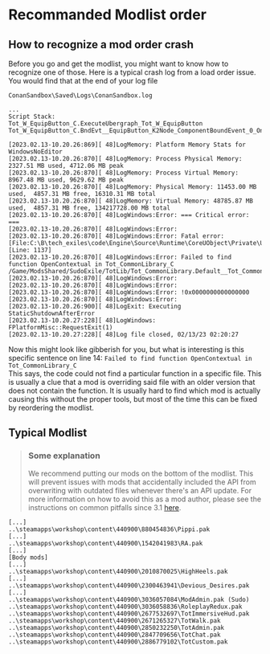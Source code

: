 # Recommanded Modlist order

## How to recognize a mod order crash
Before you go and get the modlist, you might want to know how to recognize one of those. Here is a typical crash log from a load order issue. You would find that at the end of your log file

`ConanSandbox\Saved\Logs\ConanSandbox.log`
```
...
Script Stack:
Tot_W_EquipButton_C.ExecuteUbergraph_Tot_W_EquipButton
Tot_W_EquipButton_C.BndEvt__EquipButton_K2Node_ComponentBoundEvent_0_OnButtonClickedEvent__DelegateSignature

[2023.02.13-10.20.26:869][ 48]LogMemory: Platform Memory Stats for WindowsNoEditor
[2023.02.13-10.20.26:870][ 48]LogMemory: Process Physical Memory: 2327.51 MB used, 4712.06 MB peak
[2023.02.13-10.20.26:870][ 48]LogMemory: Process Virtual Memory: 8967.48 MB used, 9629.62 MB peak
[2023.02.13-10.20.26:870][ 48]LogMemory: Physical Memory: 11453.00 MB used,  4857.31 MB free, 16310.31 MB total
[2023.02.13-10.20.26:870][ 48]LogMemory: Virtual Memory: 48785.87 MB used,  4857.31 MB free, 134217728.00 MB total
[2023.02.13-10.20.26:870][ 48]LogWindows:Error: === Critical error: ===
[2023.02.13-10.20.26:870][ 48]LogWindows:Error: 
[2023.02.13-10.20.26:870][ 48]LogWindows:Error: Fatal error: [File:C:\B\tech_exiles\code\Engine\Source\Runtime\CoreUObject\Private\UObject\ScriptCore.cpp] [Line: 1137] 
[2023.02.13-10.20.26:870][ 48]LogWindows:Error: Failed to find function OpenContextual in Tot_CommonLibrary_C /Game/ModsShared/SudoExile/TotLib/Tot_CommonLibrary.Default__Tot_CommonLibrary_C
[2023.02.13-10.20.26:870][ 48]LogWindows:Error: 
[2023.02.13-10.20.26:870][ 48]LogWindows:Error: 
[2023.02.13-10.20.26:870][ 48]LogWindows:Error: !0x0000000000000000
[2023.02.13-10.20.26:870][ 48]LogWindows:Error: 
[2023.02.13-10.20.26:900][ 48]LogExit: Executing StaticShutdownAfterError
[2023.02.13-10.20.27:228][ 48]LogWindows: FPlatformMisc::RequestExit(1)
[2023.02.13-10.20.27:228][ 48]Log file closed, 02/13/23 02:20:27
```

Now this might look like gibberish for you, but what is interesting is this specific sentence on line 14:
`Failed to find function OpenContextual in Tot_CommonLibrary_C`  
This says, the code could not find a particular function in a specific file. This is usually a clue that a mod is overriding said file with an older version that does not contain the function. It is usually hard to find which mod is actually causing this without the proper tools, but most of the time this can be fixed by reordering the modlist.                    

## Typical Modlist</h3>
> ### Some explanation
> We recommend putting our mods on the bottom of the modlist. This will prevent issues with mods that accidentally included the API from overwriting with outdated files whenever there's an API update. For more information on how to avoid this as a mod author, please see the instructions on common pitfalls since 3.1 [here](/?id=common-pitfall-since-31).

```
[...]
..\steamapps\workshop\content\440900\880454836\Pippi.pak
[...]
..\steamapps\workshop\content\440900\1542041983\RA.pak
[...]
[Body mods]
[...]
..\steamapps\workshop\content\440900\2010870025\HighHeels.pak
[...]
..\steamapps\workshop\content\440900\2300463941\Devious_Desires.pak
[...]
..\steamapps\workshop\content\440900\3036057084\ModAdmin.pak (Sudo)
..\steamapps\workshop\content\440900\3036058836\RoleplayRedux.pak
..\steamapps\workshop\content\440900\2677532697\TotImmersiveHud.pak
..\steamapps\workshop\content\440900\2671265327\TotWalk.pak
..\steamapps\workshop\content\440900\2850232250\TotAdmin.pak
..\steamapps\workshop\content\440900\2847709656\TotChat.pak
..\steamapps\workshop\content\440900\2886779102\TotCustom.pak
```